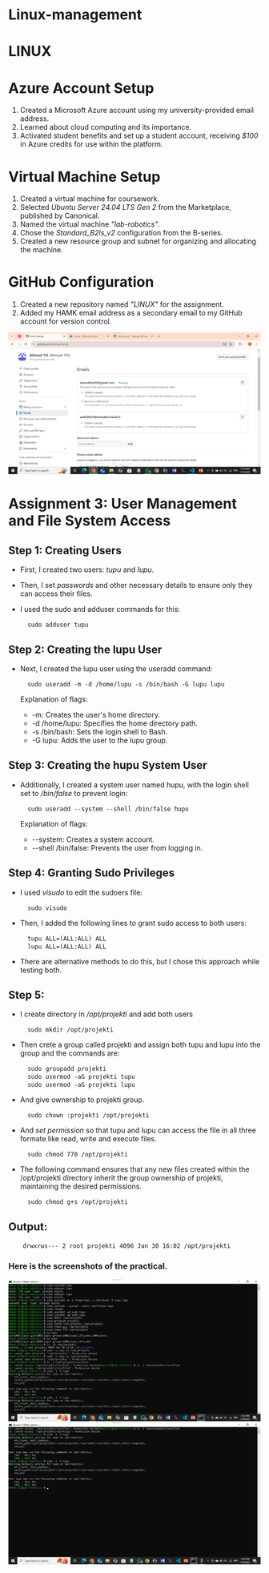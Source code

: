# Linux-management
# LINUX
# Azure Account Setup  
1. Created a Microsoft Azure account using my university-provided email address.  
2. Learned about cloud computing and its importance.  
3. Activated student benefits and set up a student account, receiving *$100* in Azure credits for use within the platform.  

# Virtual Machine Setup  
1. Created a virtual machine for coursework.  
2. Selected *Ubuntu Server 24.04 LTS Gen 2* from the Marketplace, published by Canonical.  
3. Named the virtual machine *"lab-robotics"*.  
4. Chose the *Standard_B2ls_v2* configuration from the B-series.  
5. Created a new resource group and subnet for organizing and allocating the machine.  

# GitHub Configuration  
1. Created a new repository named *"LINUX"* for the assignment.  
2. Added my HAMK email address as a secondary email to my GitHub account for version control.  

![alt text](image.png)

# Assignment 3: User Management and File System Access

## Step 1: Creating Users  
- First, I created two users: *tupu* and *lupu*.  
- Then, I set *passwords* and other necessary details to ensure only they can access their files.  
- I used the sudo and adduser commands for this:  

        sudo adduser tupu  

## Step 2: Creating the lupu User  
- Next, I created the lupu user using the useradd command:  

        sudo useradd -m -d /home/lupu -s /bin/bash -G lupu lupu  

  Explanation of flags:  
  - -m: Creates the user's home directory.  
  - -d /home/lupu: Specifies the home directory path.  
  - -s /bin/bash: Sets the login shell to Bash.  
  - -G lupu: Adds the user to the lupu group.  

## Step 3: Creating the hupu System User  
- Additionally, I created a system user named hupu, with the login shell set to */bin/false* to prevent login:  

        sudo useradd --system --shell /bin/false hupu  

  Explanation of flags:  
  - --system: Creates a system account.  
  - --shell /bin/false: Prevents the user from logging in.  

## Step 4: Granting Sudo Privileges  
- I used *visudo* to edit the sudoers file:  

        sudo visudo  

- Then, I added the following lines to grant sudo access to both users:  

        tupu ALL=(ALL:ALL) ALL  
        lupu ALL=(ALL:ALL) ALL  

- There are alternative methods to do this, but I chose this approach while testing both.  


## Step 5:
- I create directory in */opt/projekti* and add both users

        sudo mkdir /opt/projekti

- Then crete a group called projekti and assign both tupu and lupu into the group and the commands are:

        sudo groupadd projekti
        sudo usermod -aG projekti tupu
        sudo usermod -aG projekti lupu

- And give ownership to projekti group.

        sudo chown :projekti /opt/projekti

- And *set permission* so that tupu and lupu can access the file in all three formate like read, write and execute files.

        sudo chmod 770 /opt/projekti

- The following command ensures that any new files created within the /opt/projekti directory inherit the group ownership of projekti, maintaining the desired permissions.

        sudo chmod g+s /opt/projekti

## Output:

        drwxrws--- 2 root projekti 4096 Jan 30 16:02 /opt/projekti

### Here is the screenshots of the practical.
![alt text](COMMAND1.png)
![alt text](COMMAND2.png)
